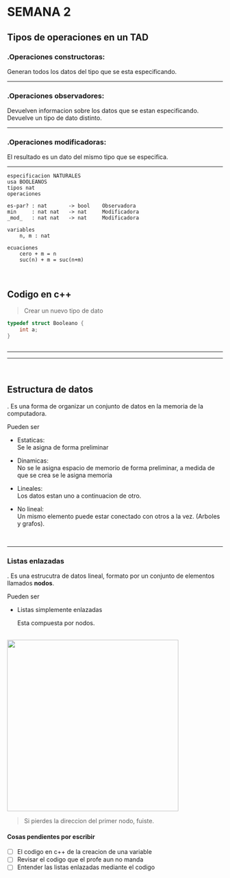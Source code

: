 # SEMANA 2

## Tipos de operaciones en un TAD

### .Operaciones constructoras: 
Generan todos los datos del tipo que se esta especificando.

---

### .Operaciones observadores: 
Devuelven informacion sobre los datos que se estan especificando. Devuelve un tipo de dato distinto.

---
### .Operaciones modificadoras: 
El resultado es un dato del mismo tipo que se especifica. 

---



``` 
especificacion NATURALES
usa BOOLEANOS
tipos nat
operaciones

es-par? : nat       -> bool    Observadora
min     : nat nat   -> nat     Modificadora
_mod_   : nat nat   -> nat     Modificadora

variables 
    n, m : nat

ecuaciones 
    cero + m = n
    suc(n) + m = suc(n+m)   
```
</br>

## Codigo en c++
> Crear un nuevo tipo de dato
```c++
typedef struct Booleano {
    int a;
}



```

---
---
</br>

## Estructura de datos
. Es una forma de organizar un conjunto de datos en la memoria de la computadora.

 Pueden ser

* Estaticas: </br>
    Se le asigna de forma preliminar
     
* Dinamicas: </br>
    No se le asigna espacio de memorio de forma preliminar, a medida de que se crea se le asigna memoria

* Lineales: </br>
    Los datos estan uno a continuacion de otro. 

* No lineal: </br>
    Un mismo elemento puede estar conectado con otros a la vez. (Arboles y grafos).

</br>

---
### Listas enlazadas

. Es una estrucutra de datos lineal, formato por un conjunto de elementos llamados **nodos**.

 Pueden ser
 * Listas simplemente enlazadas

    Esta compuesta por nodos.

</br>

<img src = "https://3.bp.blogspot.com/-6EUgwAAj1kU/ThZFDH5QJOI/AAAAAAAAAEM/Rae9N-EvcBo/s1600/enlace+simple.jpg" width = "400px">

> Si pierdes la direccion del primer nodo, fuiste.


#### Cosas pendientes por escribir
* [ ] El codigo en c++ de la creacion de una variable
* [ ] Revisar el codigo que el profe aun no manda
* [ ] Entender las listas enlazadas mediante el codigo       